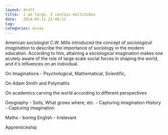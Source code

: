 ```yaml
---
layout: draft
title:  I am large, I contain multitudes
date:   2014-05-11 23:46:11
tag: 
categories: essay
---
```






American sociologist C.W. Mills introduced the concept of *sociological imagination* to describe the importance of sociology in the modern education. According to him, attaining a sociological imagination makes one acutely aware of the role of large scale social forces in shaping the world, and it's influences on an individual.


On Imaginations - Psychological, Mathematical, Scientific, 

On Adam Smith and Polymaths

On academics carving the world according to different perspectives


Geography - Soils, What grows where, etc. - Capturing imagination
History - Capturing imagination

Maths - boring
English - Irrelevant


Apprenticeship